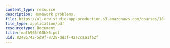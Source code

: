 ```yaml
---
content_type: resource
description: Homework problems.
file: https://ol-ocw-studio-app-production.s3.amazonaws.com/courses/18-965-geometry-of-manifolds-fall-2004/824857425d9f8728dd3f42a2caa1fa2f_math965f04hk6.pdf
file_type: application/pdf
resourcetype: Document
title: math965f04hk6.pdf
uid: 82485742-5d9f-8728-dd3f-42a2caa1fa2f
---
```


